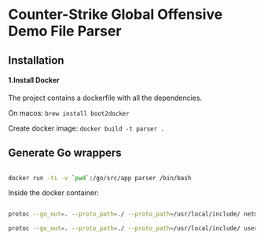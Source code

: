 # Counter-Strike Global Offensive Demo File Parser


## Installation

#### 1.Install Docker

The project contains a dockerfile with all the dependencies.

On macos: `brew install boot2docker`

Create docker image: `docker build -t parser .`

## Generate Go wrappers

```bash

docker run -ti -v `pwd`:/go/src/app parser /bin/bash

```

Inside the docker container:

```bash

protoc --go_out=. --proto_path=./ --proto_path=/usr/local/include/ netmessages/netmessages_public.proto

protoc --go_out=. --proto_path=./ --proto_path=/usr/local/include/ usermessages/cstrike15_usermessages_public.proto

```


